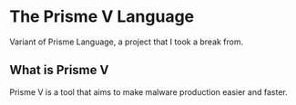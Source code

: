 # The Prisme V Language
Variant of Prisme Language, a project that I took a break from.
## What is Prisme V
Prisme V is a tool that aims to make malware production easier and faster.
